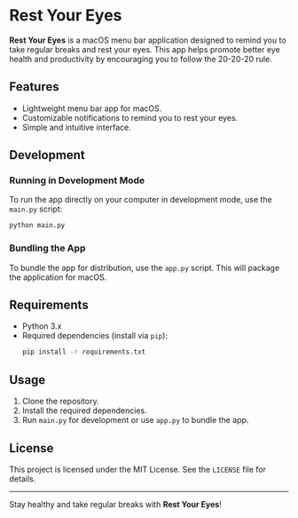 # Rest Your Eyes

**Rest Your Eyes** is a macOS menu bar application designed to remind you to take regular breaks and rest your eyes. This app helps promote better eye health and productivity by encouraging you to follow the 20-20-20 rule.

## Features
- Lightweight menu bar app for macOS.
- Customizable notifications to remind you to rest your eyes.
- Simple and intuitive interface.

## Development

### Running in Development Mode
To run the app directly on your computer in development mode, use the `main.py` script:

```bash
python main.py
```

### Bundling the App
To bundle the app for distribution, use the `app.py` script. This will package the application for macOS.

## Requirements
- Python 3.x
- Required dependencies (install via `pip`):
  ```bash
  pip install -r requirements.txt
  ```

## Usage
1. Clone the repository.
2. Install the required dependencies.
3. Run `main.py` for development or use `app.py` to bundle the app.

## License
This project is licensed under the MIT License. See the `LICENSE` file for details.

---  
Stay healthy and take regular breaks with **Rest Your Eyes**!  